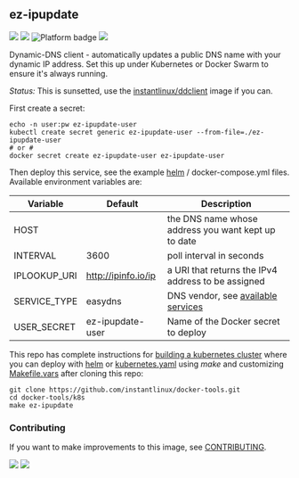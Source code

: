 ## ez-ipupdate
[![](https://img.shields.io/docker/v/instantlinux/ez-ipupdate?sort=date)](https://hub.docker.com/r/instantlinux/ez-ipupdate/tags "Version badge") [![](https://img.shields.io/docker/image-size/instantlinux/ez-ipupdate?sort=date)](https://github.com/instantlinux/docker-tools/-/blob/main/images/ez-ipupdate "Image badge") ![](https://img.shields.io/badge/platform-amd64%20arm64%20arm%2Fv6%20arm%2Fv7-blue "Platform badge") [![](https://img.shields.io/badge/dockerfile-latest-blue)](https://gitlab.com/instantlinux/docker-tools/-/blob/main/images/ez-ipupdate/Dockerfile "dockerfile")

Dynamic-DNS client - automatically updates a public DNS name with your dynamic IP address. Set this up under Kubernetes or Docker Swarm to ensure it's always running.

*Status:* This is sunsetted, use the [instantlinux/ddclient](https://hub.docker.com/repository/docker/instantlinux/ddclient) image if you can.

First create a secret:

    echo -n user:pw ez-ipupdate-user
    kubectl create secret generic ez-ipupdate-user --from-file=./ez-ipupdate-user
    # or #
    docker secret create ez-ipupdate-user ez-ipupdate-user

Then deploy this service, see the example [helm](https://github.com/instantlinux/docker-tools/tree/main/images/ez-ipupdate/helm) / docker-compose.yml files. Available environment variables are:

| Variable | Default | Description |
| -------- |-------- | ----------- |
| HOST | | the DNS name whose address you want kept up to date |
| INTERVAL | 3600 | poll interval in seconds |
| IPLOOKUP_URI | http://ipinfo.io/ip | a URI that returns the IPv4 address to be assigned |
| SERVICE_TYPE | easydns | DNS vendor, see [available services](http://leaf.sourceforge.net/doc/bucu-ezipupd.html) |
| USER_SECRET | ez-ipupdate-user |Name of the Docker secret to deploy |

This repo has complete instructions for
[building a kubernetes cluster](https://github.com/instantlinux/docker-tools/blob/main/k8s/README.md) where you can deploy with [helm](https://github.com/instantlinux/docker-tools/tree/main/images/ez-ipupdate/helm) or [kubernetes.yaml](https://github.com/instantlinux/docker-tools/blob/main/images/ez-ipupdate/kubernetes.yaml) using _make_ and customizing [Makefile.vars](https://github.com/instantlinux/docker-tools/blob/main/k8s/Makefile.vars) after cloning this repo:
~~~
git clone https://github.com/instantlinux/docker-tools.git
cd docker-tools/k8s
make ez-ipupdate
~~~

### Contributing

If you want to make improvements to this image, see [CONTRIBUTING](https://github.com/instantlinux/docker-tools/blob/main/CONTRIBUTING.md).

[![](https://img.shields.io/badge/license-GPL--2.0-red.svg)](https://choosealicense.com/licenses/gpl-2.0/ "License badge") [![](https://img.shields.io/badge/code-sourceforge%2Fez_ipupdate-blue.svg)](https://sourceforge.net/projects/ez-ipupdate/ "Code repo")
